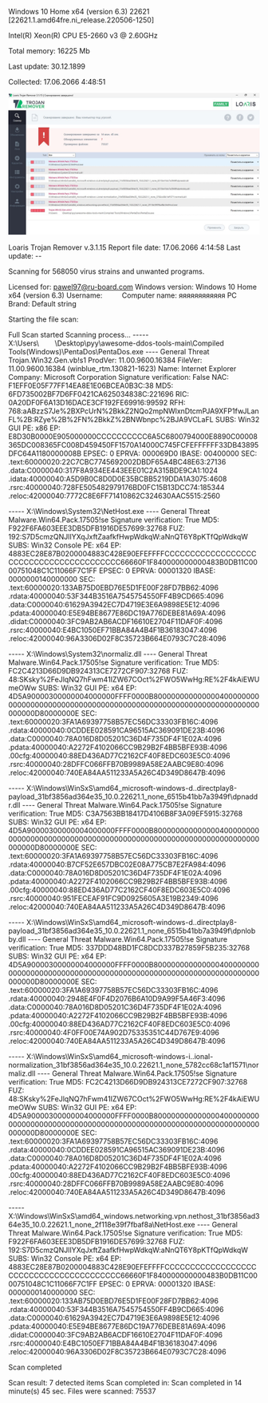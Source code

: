 Windows 10 Home x64 (version 6.3) 22621 [22621.1.amd64fre.ni_release.220506-1250]

Intel(R) Xeon(R) CPU E5-2660 v3 @ 2.60GHz

Total memory: 16225 Mb

Last update: 30.12.1899

Collected: 17.06.2066 4:48:51


 ![1](https://github.com/selecitevww/ANTIVIRUS-RESULT-MY-HAND-SAYING-NOT/blob/main/ANTIVIRUS-RESULT-MY-HAND-SAYING-NOT.jpg)


Loaris Trojan Remover v.3.1.15
Report file date: 17.06.2066 4:14:58
Last update:      --

Scanning for 568050 virus strains and unwanted programs.

Licensed for:     pawel97@ru-board.com
Windows version:  Windows 10 Home x64 (version 6.3)
Username:                 
Computer name:    яяяяяяяяяяяя
PC Brand:         Default string

Starting the file scan:

Full Scan started
Scanning process...
----- X:\Users\        \Desktop\pyy\awesome-ddos-tools-main\Compiled Tools(Windows)\PentaDos\PentaDos.exe ---- General Threat
	Trojan.Win32.Gen.vb!s1
	ProdVer: 11.00.9600.16384
	FileVer: 11.00.9600.16384 (winblue_rtm.130821-1623)
	Name: Internet Explorer
	Company: Microsoft Corporation
	Signature verification: False
	NAC: F1EFF0E05F77FF14EA8E1E06BCEA0B3C:38
	MD5: 6FD735002BF7D6FF0421CA625034838C:221696
	RIC: 0A20DF0F6A13D16DACE3CF192FE69916:99592
	RFH: 768:aABzzS7Je%2BXPcUrN%2BkkZ2NQo2mpNWlxnDtcmPJA9XFP1fwJLanFL%2B:RZye%2B%2FN%2BkkZ%2BNWbnpc%2BJA9VCLaFL
	SUBS: Win32 GUI
	PE: x86
	EP: E8D30B0000E905000000CCCCCCCCCC6A5C6800794000E8890C00008365DC008365FC008D459450FF1570A14000C745FCFEFFFFFF33DB43895DFC64A1180000008B
	EPSEC: 0
	EPRVA: 000069D0
	IBASE: 00400000
	SEC:
		.text:60000020:22C7CBC7745692002DBDF65A4BC48E63:27136
		.data:C0000040:317F8A934EE443EEE01C2A315BDE9CA1:1024
		.idata:40000040:A5D9B0C8D0D0E35BCBB5219DDA1A3075:4608
		.rsrc:40000040:728FE505482979176BD0FC15B13DCC74:185344
		.reloc:42000040:7772C8E6FF71410862C324630AAC5515:2560


----- X:\Windows\System32\NetHost.exe ---- General Threat
	Malware.Win64.Pack.17505!se
	Signature verification: True
	MD5: F922F6FA603EEE3DB5DFB1916DE57699:32768
	FUZ: 192:S7D5cmzQNJlIYXqJxftZaafkfHwpWdkqW:aNnQT6Y8pKTfQpWdkqW
	SUBS: Win32 Console
	PE: x64
	EP: 4883EC28E87B0200004883C428E90EFEFFFFCCCCCCCCCCCCCCCCCCCCCCCCCCCCCCCCCCCCCCCC66660F1F840000000000483B0DB11C0000751048C1C11066F7C1FF
	EPSEC: 0
	EPRVA: 00001320
	IBASE: 0000000140000000
	SEC:
		.text:60000020:133AB75D0EBD76E5D1FE00F28FD7BB62:4096
		.rdata:40000040:53F344B3516A7545754550FF4B9CD665:4096
		.data:C0000040:61629A3942EC7D4719E3E6A9898E5E12:4096
		.pdata:40000040:E5E94BE8677E86DC19A776DEBE81A69A:4096
		.didat:C0000040:3FC9AB2AB6ACDF16610E2704F11DAF0F:4096
		.rsrc:40000040:E4BC1050EF71BBA84A4B4F1B36183047:4096
		.reloc:42000040:96A3306D02F8C35723B664E0793C7C28:4096


----- X:\Windows\System32\normaliz.dll ---- General Threat
	Malware.Win64.Pack.17505!se
	Signature verification: True
	MD5: FC2C4213D66D9DB924313CE7272CF907:32768
	FUZ: 48:SKsky%2FeJlqNQ7hFwm41IZW67COct%2FWO5WwHg:RE%2F4kAiEWUmeOWw
	SUBS: Win32 GUI
	PE: x64
	EP: 4D5A90000300000004000000FFFF0000B800000000000000400000000000000000000000000000000000000000000000000000000000000000000000D80000000E
	SEC:
		.text:60000020:3FA1A69397758B57EC56DC33303FB16C:4096
		.rdata:40000040:0CDDEE028591CA96515AC369091DE23B:4096
		.data:C0000040:78A016D8D05201C36D4F735DF4F1E02A:4096
		.pdata:40000040:A2272F4102066CC9B29B2F4BB5BFE93B:4096
		.00cfg:40000040:88ED436AD77C2162CF40F8EDC603E5C0:4096
		.rsrc:40000040:28DFFC066FFB70B9989A58E2AABC9E80:4096
		.reloc:42000040:740EA84AA511233A5A26C4D349D8647B:4096


----- X:\Windows\WinSxS\amd64_microsoft-windows-d..directplay8-payload_31bf3856ad364e35_10.0.22621.1_none_6515b41bb7a3949f\dpnaddr.dll ---- General Threat
	Malware.Win64.Pack.17505!se
	Signature verification: True
	MD5: C3A7563BB18417D4106B8F3A09EF5915:32768
	SUBS: Win32 GUI
	PE: x64
	EP: 4D5A90000300000004000000FFFF0000B800000000000000400000000000000000000000000000000000000000000000000000000000000000000000D80000000E
	SEC:
		.text:60000020:3FA1A69397758B57EC56DC33303FB16C:4096
		.rdata:40000040:B7CF52E657DBC02E08A775CB7E2FA984:4096
		.data:C0000040:78A016D8D05201C36D4F735DF4F1E02A:4096
		.pdata:40000040:A2272F4102066CC9B29B2F4BB5BFE93B:4096
		.00cfg:40000040:88ED436AD77C2162CF40F8EDC603E5C0:4096
		.rsrc:40000040:951FECEAF91FC9D0925605A3E19B2349:4096
		.reloc:42000040:740EA84AA511233A5A26C4D349D8647B:4096


----- X:\Windows\WinSxS\amd64_microsoft-windows-d..directplay8-payload_31bf3856ad364e35_10.0.22621.1_none_6515b41bb7a3949f\dpnlobby.dll ---- General Threat
	Malware.Win64.Pack.17505!se
	Signature verification: True
	MD5: 337DDD48BD1FC8DCD337B27859F5B235:32768
	SUBS: Win32 GUI
	PE: x64
	EP: 4D5A90000300000004000000FFFF0000B800000000000000400000000000000000000000000000000000000000000000000000000000000000000000D80000000E
	SEC:
		.text:60000020:3FA1A69397758B57EC56DC33303FB16C:4096
		.rdata:40000040:2948E4F0F4D2076B6A10D9A99F5A46F3:4096
		.data:C0000040:78A016D8D05201C36D4F735DF4F1E02A:4096
		.pdata:40000040:A2272F4102066CC9B29B2F4BB5BFE93B:4096
		.00cfg:40000040:88ED436AD77C2162CF40F8EDC603E5C0:4096
		.rsrc:40000040:4F0FF00E74A902D75335351C44D767E9:4096
		.reloc:42000040:740EA84AA511233A5A26C4D349D8647B:4096


----- X:\Windows\WinSxS\amd64_microsoft-windows-i..ional-normalization_31bf3856ad364e35_10.0.22621.1_none_5782cc68c1af1571\normaliz.dll ---- General Threat
	Malware.Win64.Pack.17505!se
	Signature verification: True
	MD5: FC2C4213D66D9DB924313CE7272CF907:32768
	FUZ: 48:SKsky%2FeJlqNQ7hFwm41IZW67COct%2FWO5WwHg:RE%2F4kAiEWUmeOWw
	SUBS: Win32 GUI
	PE: x64
	EP: 4D5A90000300000004000000FFFF0000B800000000000000400000000000000000000000000000000000000000000000000000000000000000000000D80000000E
	SEC:
		.text:60000020:3FA1A69397758B57EC56DC33303FB16C:4096
		.rdata:40000040:0CDDEE028591CA96515AC369091DE23B:4096
		.data:C0000040:78A016D8D05201C36D4F735DF4F1E02A:4096
		.pdata:40000040:A2272F4102066CC9B29B2F4BB5BFE93B:4096
		.00cfg:40000040:88ED436AD77C2162CF40F8EDC603E5C0:4096
		.rsrc:40000040:28DFFC066FFB70B9989A58E2AABC9E80:4096
		.reloc:42000040:740EA84AA511233A5A26C4D349D8647B:4096


----- X:\Windows\WinSxS\amd64_windows.networking.vpn.nethost_31bf3856ad364e35_10.0.22621.1_none_2f118e39f7fbaf8a\NetHost.exe ---- General Threat
	Malware.Win64.Pack.17505!se
	Signature verification: True
	MD5: F922F6FA603EEE3DB5DFB1916DE57699:32768
	FUZ: 192:S7D5cmzQNJlIYXqJxftZaafkfHwpWdkqW:aNnQT6Y8pKTfQpWdkqW
	SUBS: Win32 Console
	PE: x64
	EP: 4883EC28E87B0200004883C428E90EFEFFFFCCCCCCCCCCCCCCCCCCCCCCCCCCCCCCCCCCCCCCCC66660F1F840000000000483B0DB11C0000751048C1C11066F7C1FF
	EPSEC: 0
	EPRVA: 00001320
	IBASE: 0000000140000000
	SEC:
		.text:60000020:133AB75D0EBD76E5D1FE00F28FD7BB62:4096
		.rdata:40000040:53F344B3516A7545754550FF4B9CD665:4096
		.data:C0000040:61629A3942EC7D4719E3E6A9898E5E12:4096
		.pdata:40000040:E5E94BE8677E86DC19A776DEBE81A69A:4096
		.didat:C0000040:3FC9AB2AB6ACDF16610E2704F11DAF0F:4096
		.rsrc:40000040:E4BC1050EF71BBA84A4B4F1B36183047:4096
		.reloc:42000040:96A3306D02F8C35723B664E0793C7C28:4096


Scan completed

Scan result:         7 detected items
Scan completed in:   Scan completed in 14 minute(s) 45 sec.
Files were scanned:  75537

